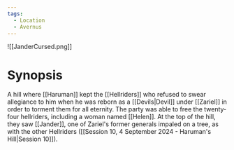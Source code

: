 ```yaml
---
tags:
  - Location
  - Avernus
---
```

![[JanderCursed.png]]
# Synopsis
A hill where [[Haruman]] kept the [[Hellriders]] who refused to swear allegiance to him when he was reborn as a [[Devils|Devil]] under [[Zariel]] in order to torment them for all eternity. The party was able to free the twenty-four hellriders, including a woman named [[Helen]]. At the top of the hill, they saw [[Jander]], one of Zariel's former generals impaled on a tree, as with the other Hellriders ([[Session 10, 4 September 2024 - Haruman's Hill|Session 10]]).